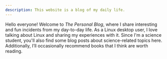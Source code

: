 ```yaml
---
description: This website is a blog of my daily life. 
---
```

Hello everyone! Welcome to *The Personal Blog*, where I share interesting and fun incidents from my day-to-day life. As a Linux desktop user, I love talking about Linux and sharing my experiences with it. Since I'm a science student, you'll also find some blog posts about science-related topics here. Additionally, I’ll occasionally recommend books that I think are worth reading.
